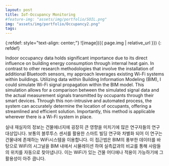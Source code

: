 ```yaml
---
layout: post
title: IoT-Occupancy Monitoring
#feature-img: "assets/img/portfolio/SOIL.png"
img: "assets/img/portfolio/Occupancy2.png"
tags:
---
```


{:refdef: style="text-align: center;"}
![image]({{ page.img | relative_url }})
{: refdef}

Indoor occupancy data holds significant importance due to its direct influence on building energy consumption through internal heat gain. In contrast to other research methodologies that involve the installation of additional Bluetooth sensors, my approach leverages existing Wi-Fi systems within buildings. Utilizing data within Building Information Modeling (BIM), I could simulate Wi-Fi signal propagation within the BIM model. This simulation allows for a comparison between the simulated signal data and the actual measurement signals transmitted by occupants through their smart devices. Through this non-intrusive and automated process, the system can accurately determine the location of occupants, offering a streamlined and efficient solution. Importantly, this method is applicable wherever there is a Wi-Fi system in place.

실내 재실자의 정보는 건물에너지에 굉장히 큰 영향을 미치기에 많은 연구자들의 연구 대상입니다.
보통의 블루투스 센서를 활용한 스마트 빌딩 연구와 차별화 되어 이 연구는 건물내에 존재하는 WiFi시스템을 이용합니다. 이 접근법은 BIM의 풍부한 데이터를 바탕으로 WiFi의 시그널을 BIM 내에서 시뮬레이션 하여 실측값과의 비교를 통해 사람들의 위치를 자동으로 찾아냅니다. 이는 WiFi가 있는 건물 어디에나 적용이 가능하기에 그 활용성이 아주 큽니다.
